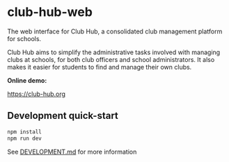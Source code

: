 # club-hub-web

The web interface for Club Hub, a consolidated club management platform for schools.

Club Hub aims to simplify the administrative tasks involved with managing clubs at schools, for both club officers and school administrators. It also makes it easier for students to find and manage their own clubs.

**Online demo:**

https://club-hub.org

## Development quick-start

```sh
npm install
npm run dev
```

See [DEVELOPMENT.md](DEVELOPMENT.md) for more information
